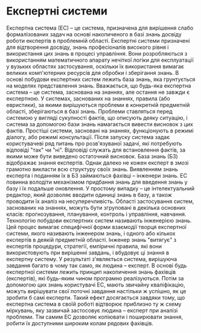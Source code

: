 # Експертні системи
Експертна система (ЕС) – це система, призначена для вирішення слабо формалізованих задач на основі накопиченого в базі знань досвіду роботи експертів в проблемній області.
Експертні системи призначені для відтворення досвіду, знань професіоналів високого рівня і використання цих знань в процесі управління. Вони розробляються з використанням математичного апарату нечіткої логіки для експлуатації у вузьких областях застосування, оскільки їх використання вимагає великих комп'ютерних ресурсів для обробки і зберігання знань. В основі побудови експертних систем лежить база знань, яка грунтується на моделях представлення знань.
Вважається, що будь-яка експертна система – це система, заснована на знаннях, але остання не завжди є експертною. У системах, заснованих на знаннях, правила (або евристики), за якими вирішуються проблеми в конкретній предметній області, зберігаються в базі знань. Проблеми ставляться перед системою у вигляді сукупності фактів, що описують деяку ситуацію, і система за допомогою бази знань намагається вивести висновок з цих фактів.
Простіші системи, засновані на знаннях, функціонують в режимі діалогу, або режимі консультації. Після запуску система задає користувачеві ряд питань про розв'язуваної задачі, які потребують відповіді "так" чи "ні". Відповіді служать для встановлення фактів, за якими може бути виведено остаточний висновок.
База знань (БЗ) відображає знання експертів. Однак далеко не кожен експерт в змозі грамотно викласти всю структуру своїх знань. Виявленням знань експерта і поданням їх в БЗ займаються фахівці – інженери знань. ЕС повинна володіти механізмом придбання знань для введення знань у базу і їх подальше оновлення. У простому випадку – це інтелектуальний редактор, який дозволяє вводити одиниці знань в базу, а також проводити їх аналіз на несуперечливість.
Області застосування систем, заснованих на знаннях, можуть бути згруповані в декілька основних класів: прогнозування, планування, контроль і управління, навчання.
Технологію побудови експертних систем називають інженерією знань. Цей процес вимагає специфічної форми взаємодії творця експертної системи, якого називають інженером знань, і одного або кількох експертів в деякій предметній області. Інженер знань "витягує" з експертів процедури, стратегії, емпіричні правила, які вони використовують при вирішенні завдань, і вбудовує ці знання в експертну систему. У результаті з'являється система, вирішуюча завдання багато в чому так само, як людина – експерт.
В основі будь експертної системи лежить принцип накопичення знань фахівців (експертів), які будь-яким чином програмно реалізуються. Потім за допомогою цих знань користувачі ЕС, мають звичайну кваліфікацію, можуть вирішувати свої поточні завдання настільки ж успішно, як це зробити б самі експерти. Такий ефект досягається завдяки тому, що експертна система в своїй роботі відтворює приблизно ту ж схему міркувань, яку зазвичай застосовує людина – експерт при аналізі проблеми. Тім самим ЕС дозволяє копіювати і поширювати знання, робити їх доступними широким колам рядових фахівців.
